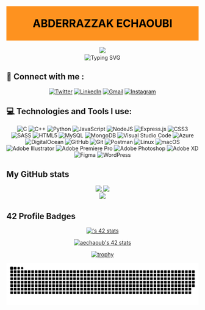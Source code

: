 <p ><h1 align="center" style="color:#000; background: #fe921f;line-height: 90px;margin-top:40px" >ABDERRAZZAK ECHAOUBI</h1></p>
<p align="center">  
<img src="https://camo.githubusercontent.com/2309797487e5e969659a3b545c96151807b04120a9cc2985f632ec94ba00c9f3/68747470733a2f2f6d656469612e67697068792e636f6d2f6d656469612f53576f536b4e36447854737a71494b4571762f67697068792e676966" style="margin-top: -16px;max-width: 100%;"><br>
<img src="https://readme-typing-svg.herokuapp.com?font=Fira+Code&pause=1000&color=21F901&center=true&width=500&vCenter=true&lines=Welcome+to+my+Github+Profile;I'm+ABDERRAZZAK+ECHAOUBI+(AIZEN);I'm+studying+Computer+Engineering+at+1337" alt="Typing SVG" />
</p>

## 🔗  Connect with me :
 <div align="center">
  
[![Twitter](https://img.shields.io/badge/Twitter-%231DA1F2.svg?style=for-the-badge&logo=Twitter&logoColor=white&link=https://twitter.com/echaoubiabdo)](https://twitter.com/echaoubiabdo)
[![LinkedIn](https://img.shields.io/badge/linkedin-%230077B5.svg?style=for-the-badge&logo=linkedin&logoColor=white)](https://www.linkedin.com/in/echaoubi/)
[![Gmail](https://img.shields.io/badge/Gmail-D14836?style=for-the-badge&logo=gmail&logoColor=white&link=mailto:echaoubiabderrazzak@gmail.com)](mailto:echaoubiabderrazzak@gmail.com)
[![Instagram](https://img.shields.io/badge/Instagram-%23E4405F.svg?style=for-the-badge&logo=Instagram&logoColor=white&link=https://www.instagram.com/eshaubi_/)](https://www.instagram.com/eshaubi_/)

</div>

## 💻  Technologies and Tools I use:


 <div align="center">

![C](https://img.shields.io/badge/c-%2300599C.svg?style=for-the-badge&logo=c&logoColor=white)
![C++](https://img.shields.io/badge/c++-%2300599C.svg?style=for-the-badge&logo=c%2B%2B&logoColor=white)
![Python](https://img.shields.io/badge/Python-3670A0?style=for-the-badge&logo=python&logoColor=yellow)
![JavaScript](https://img.shields.io/badge/javascript-%23323330.svg?style=for-the-badge&logo=javascript&logoColor=%23F7DF1E)
![NodeJS](https://img.shields.io/badge/node.js-6DA55F?style=for-the-badge&logo=node.js&logoColor=white)
![Express.js](https://img.shields.io/badge/express.js-%23404d59.svg?style=for-the-badge&logo=express&logoColor=%2361DAFB)
![CSS3](https://img.shields.io/badge/css3-%231572B6.svg?style=for-the-badge&logo=css3&logoColor=white)
![SASS](https://img.shields.io/badge/SASS-hotpink.svg?style=for-the-badge&logo=SASS&logoColor=white)
![HTML5](https://img.shields.io/badge/html5-%23E34F26.svg?style=for-the-badge&logo=html5&logoColor=white)
![MySQL](https://img.shields.io/badge/mysql-%2300f.svg?style=for-the-badge&logo=mysql&logoColor=white)
![MongoDB](https://img.shields.io/badge/MongoDB-%234ea94b.svg?style=for-the-badge&logo=mongodb&logoColor=white)
![Visual Studio Code](https://img.shields.io/badge/Visual%20Studio%20Code-0078d7.svg?style=for-the-badge&logo=visual-studio-code&logoColor=white)
![Azure](https://img.shields.io/badge/azure-%230072C6.svg?style=for-the-badge&logo=microsoftazure&logoColor=white)
![DigitalOcean](https://img.shields.io/badge/DigitalOcean-%230167ff.svg?style=for-the-badge&logo=digitalOcean&logoColor=white)
![GitHub](https://img.shields.io/badge/github-%23121011.svg?style=for-the-badge&logo=github&logoColor=white)
![Git](https://img.shields.io/badge/git-%23F05033.svg?style=for-the-badge&logo=git&logoColor=white)
![Postman](https://img.shields.io/badge/Postman-FF6C37?style=for-the-badge&logo=postman&logoColor=white)
![Linux](https://img.shields.io/badge/Linux-FCC624?style=for-the-badge&logo=linux&logoColor=black)
![macOS](https://img.shields.io/badge/mac%20os-000000?style=for-the-badge&logo=macos&logoColor=F0F0F0)
![Adobe Illustrator](https://img.shields.io/badge/adobe%20illustrator-%23FF9A00.svg?style=for-the-badge&logo=adobe%20illustrator&logoColor=white)
![Adobe Premiere Pro](https://img.shields.io/badge/Adobe%20Premiere%20Pro-9999FF.svg?style=for-the-badge&logo=Adobe%20Premiere%20Pro&logoColor=white)
![Adobe Photoshop](https://img.shields.io/badge/adobe%20photoshop-%2331A8FF.svg?style=for-the-badge&logo=adobe%20photoshop&logoColor=white)
![Adobe XD](https://img.shields.io/badge/Adobe%20XD-470137?style=for-the-badge&logo=Adobe%20XD&logoColor=#FF61F6)
![Figma](https://img.shields.io/badge/figma-%23F24E1E.svg?style=for-the-badge&logo=figma&logoColor=white)
![WordPress](https://img.shields.io/badge/WordPress-%23117AC9.svg?style=for-the-badge&logo=WordPress&logoColor=white)

 
 
 
 
  </div>
  
## My GitHub stats
<div align="center" >
<a  href="https://github.com/echaoubi">

<img src="https://github-readme-stats.vercel.app/api?username=echaoubi&show_icons=true&theme=radical" style="    height: 180px;">
<img src="https://github-readme-stats.vercel.app/api/top-langs/?username=echaoubi&layout=compact&theme=dracula" style="    height: 180px;">

</a>
 <br>

<img src="https://github.com/SP-XD/SP-XD/blob/main/images/this_page_is.gif?raw=true"  width="40%"/>

</div>






##  42 Profile Badges

 <div align="center">

[![<username>'s 42 stats](https://badge.mediaplus.ma/darkblue/aechaoub)](https://github.com/aechaoub/badge42)
 
[![aechaoub's 42 stats](https://badge42.vercel.app/api/v2/clajl4f5j00830fl5wsml5ttb/stats?cursusId=21&coalitionId=279)](https://github.com/JaeSeoKim/badge42)
 
 
 
 [![trophy](https://github-profile-trophy.vercel.app/?username=echaoubi)](https://github.com/ryo-ma/github-profile-trophy)
 
 </div>
 <p align="center">
  <img  src="https://raw.githubusercontent.com/Elanza-48/Elanza-48/main/resources/img/github-contribution-grid-snake.svg"
    alt="example" />
</p>
